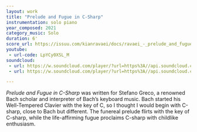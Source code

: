 ```yaml
---
layout: work
title: "Prelude and Fugue in C-Sharp"
instrumentation: solo piano
year_composed: 2021
category_music: Solo
duration: 6'
score_url: https://issuu.com/kianravaei/docs/ravaei_-_prelude_and_fugue_in_c-sharp
youtube:
 - url-code: LpYCy0XSL_M
soundcloud: 
 - url: https://w.soundcloud.com/player/?url=https%3A//api.soundcloud.com/tracks/1078662487&color=%23ff5500&auto_play=false&hide_related=false&show_comments=true&show_user=true&show_reposts=false&show_teaser=true&visual=true
 - url: https://w.soundcloud.com/player/?url=https%3A//api.soundcloud.com/tracks/1078662880&color=%23ff5500&auto_play=false&hide_related=false&show_comments=true&show_user=true&show_reposts=false&show_teaser=true&visual=true

---
```


_Prelude and Fugue in C-Sharp_ was written for Stefano Greco, a renowned Bach scholar and interpreter of Bach’s keyboard music. Bach started his Well-Tempered Clavier with the key of C, so I thought I would begin with C-sharp, close to Bach but different. The funereal prelude flirts with the key of C-sharp, while the life-affirming fugue proclaims C-sharp with childlike enthusiasm.